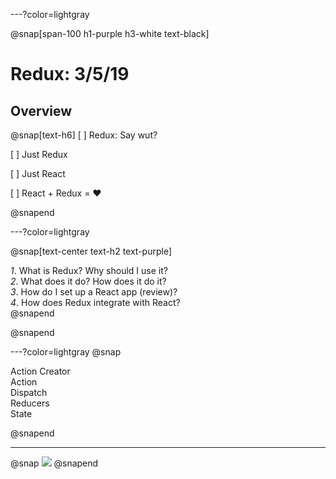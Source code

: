 ---?color=lightgray

@snap[span-100 h1-purple h3-white text-black]

# Redux: 3/5/19

## Overview
@snap[text-h6]
[ ] Redux: Say wut?  

[ ] Just Redux  

[ ] Just React  

[ ] React + Redux = ❤️  

@snapend

---?color=lightgray

@snap[text-center text-h2 text-purple]

_1_.  What is Redux? Why should I use it?  
_2_.  What does it do? How does it do it?  
_3_.  How do I set up a React app (review)?  
_4_.  How does Redux integrate with React?  
@snapend

@snapend

---?color=lightgray
@snap

Action Creator  
Action  
Dispatch  
Reducers  
State  

@snapend

___
@snap
![](~/Desktop/logo.png)
@snapend
